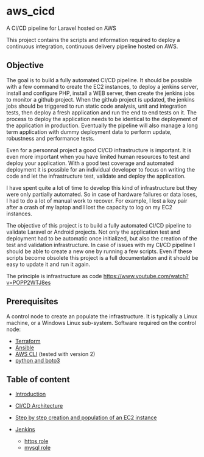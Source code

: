 # aws_cicd
A CI/CD pipeline for Laravel hosted on AWS

This project contains the scripts and information required to deploy a continuous integration, continuous delivery pipeline hosted on AWS. 

## Objective

The goal is to build a fully automated CI/CD pipeline. It should be possible with a few command to create the EC2 instances, to deploy a jenkins server, install and configure PHP, install a WEB server, then create the jenkins jobs to monitor a github project. When the github project is updated, the jenkins jobs should be triggered to run static code analysis, unit and integration tests, then deploy a fresh application and run the end to end tests on it. The process to deploy the application needs to be identical to the deployment of the application in production. Eventually the pipeline will also manage a long term application with dummy deployment data to perform update, robustness and performance tests.

Even for a personnal project a good CI/CD infrastructure is important. It is even more important when you have limited human resources to test and deploy your application. With a good test coverage and automated deployment it is possible for an individual developer to focus on writing the code and let the infrastructure test, validate and deploy the application.

I have spent quite a lot of time to develop this kind of infrastructure but they were only partially automated. So in case of hardware failures or data loses, I had to do a lot of manual work to recover. For example, I lost a key pair after a crash of my laptop and I lost the capacity to log on my EC2 instances.

The objective of this project is to build a fully automated CI/CD pipeline to validate Laravel or Android projects. Not only the application test and deployment had to be automatic once initialized, but also the creation of the test and validation infrastructure. In case of issues with my CI/CD pipeline I should be able to create a new one by running a few scripts. Even if these scripts become obsolete this project is a full documentation and it should be easy to update it and run it again.

The principle is infrastructure as code https://www.youtube.com/watch?v=POPP2WTJ8es

## Prerequisites

A control node to create an populate the infrastructure. It is typically a Linux machine, or a Windows Linux sub-system. Software required on the control node:

- [Terraform](doc/terraform.md)
- [Ansible](doc/ansible.md)
- [AWS CLI](doc/aws_cli.md) (tested with version 2)
- [python and boto3](doc/python_boto3.md)

## Table of content

- [Introduction](doc/introduction.md) 
- [CI/CD Architecture](architecture.md)
  
- [Step by step creation and population of an EC2 instance](step_by_step.md)

- [Jenkins](jenkins.md)
  - [https role](https_role.md)
  - [mysql role](mysql_role.md)




